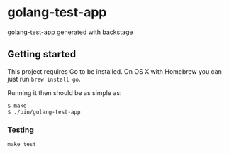 # golang-test-app

golang-test-app generated with backstage

## Getting started

This project requires Go to be installed. On OS X with Homebrew you can just run `brew install go`.

Running it then should be as simple as:

```console
$ make
$ ./bin/golang-test-app
```

### Testing

`make test`
